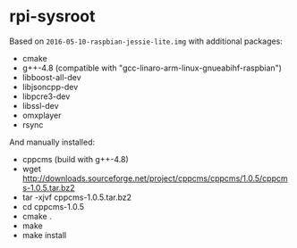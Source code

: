 # rpi-sysroot

Based on `2016-05-10-raspbian-jessie-lite.img` with additional packages:
* cmake
* g++-4.8 (compatible with "gcc-linaro-arm-linux-gnueabihf-raspbian")
* libboost-all-dev
* libjsoncpp-dev
* libpcre3-dev
* libssl-dev
* omxplayer
* rsync

And manually installed:
* cppcms (build with g++-4.8)
 * wget http://downloads.sourceforge.net/project/cppcms/cppcms/1.0.5/cppcms-1.0.5.tar.bz2
 * tar -xjvf cppcms-1.0.5.tar.bz2
 * cd cppcms-1.0.5
 * cmake .
 * make
 * make install
